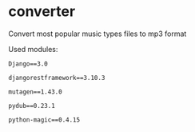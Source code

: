 # converter
Convert most popular music types files to mp3 format

Used modules:

    Django==3.0
    
    djangorestframework==3.10.3
    
    mutagen==1.43.0
    
    pydub==0.23.1
    
    python-magic==0.4.15
    
    


